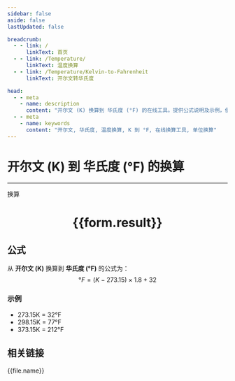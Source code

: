 ```yaml
---
sidebar: false
aside: false
lastUpdated: false

breadcrumb:
  - - link: /
      linkText: 首页
  - - link: /Temperature/
      linkText: 温度换算
  - - link: /Temperature/Kelvin-to-Fahrenheit
      linkText: 开尔文转华氏度

head:
  - - meta
    - name: description
      content: "开尔文 (K) 换算到 华氏度 (°F) 的在线工具。提供公式说明及示例，便于温度单位换算。"
  - - meta
    - name: keywords
      content: "开尔文, 华氏度, 温度换算, K 到 °F, 在线换算工具, 单位换算"
---
```

# 开尔文 (K) 到 华氏度 (°F) 的换算
---
<script setup>
import { onMounted, reactive, inject, ref } from 'vue'
import { NButton,NForm ,NFormItem,NInput,NInputNumber,NSelect,NCard,useMessage,NGrid ,NGi  } from 'naive-ui'
import { defineClientComponent } from 'vitepress'
import { temperatureFiles } from '../../files';

const convert = inject('convert')

const form = reactive({
  number: null,
  result: '',
})

const convertHandler = () => {
  if (form.number !== null && !isNaN(form.number)) {
    const convertedValue = (parseFloat(form.number) - 273.15) * 1.8 + 32
    form.result = `${form.number}K = ${convertedValue.toFixed(2)}°F`
  } else {
    form.result = '请输入有效的数值。'
  }
}
</script>

<n-form size="large" :model="form">
  <n-form-item label="开尔文 (K)">
    <n-input-number v-model:value="form.number" placeholder="输入开尔文" style="width: 100%" />
  </n-form-item>
  <n-form-item>
    <n-button type="primary" @click="convertHandler" block>换算</n-button>
  </n-form-item>
</n-form>

<n-card  embedded :bordered="false" hoverable>
  <div  style="text-align:center">
    <h1>{{form.result}}</h1>
  </div>
</n-card>

## 公式

从 **开尔文 (K)** 换算到 **华氏度 (°F)** 的公式为：
$$ °F = (K - 273.15) \times 1.8 + 32 $$

### 示例
- 273.15K = 32°F
- 298.15K = 77°F
- 373.15K = 212°F

## 相关链接
<n-grid x-gap="12" :cols="4">
  <n-gi v-for="(file, index) in temperatureFiles" :key="index">
    <n-button
      text
      tag="a"
      :href="file.path"
      type="primary"
    >
      {{file.name}}
    </n-button>
  </n-gi>
</n-grid>